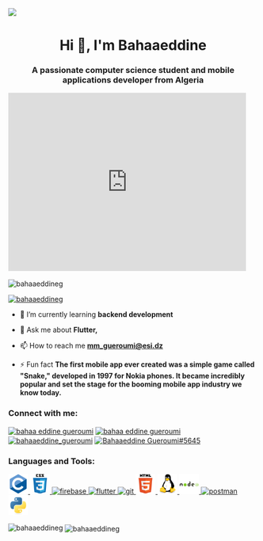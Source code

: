 <img src="https://pasinfotech.com/wp-content/uploads/2019/06/flutter-banner.jpg"/>
<h1 align="center">Hi 👋, I'm Bahaaeddine</h1>
<h3 align="center">A passionate computer science student and mobile applications developer from Algeria</h3>
<iframe src="https://giphy.com/embed/qgQUggAC3Pfv687qPC" width="480" height="360" frameBorder="0" class="giphy-embed" allowFullScreen></iframe><p><a href="https://giphy.com/gifs/dommespace-domme-space-programador-qgQUggAC3Pfv687qPC"></a></p>

<p align="left"> <img src="https://komarev.com/ghpvc/?username=bahaaeddineg&label=Profile%20views&color=0e75b6&style=flat" alt="bahaaeddineg" /> </p>

<p align="left"> <a href="https://github.com/ryo-ma/github-profile-trophy"><img src="https://github-profile-trophy.vercel.app/?username=bahaaeddineg" alt="bahaaeddineg" /></a> </p>

- 🌱 I’m currently learning **backend development**

- 💬 Ask me about **Flutter,**

- 📫 How to reach me **mm_gueroumi@esi.dz**

- ⚡ Fun fact **The first mobile app ever created was a simple game called "Snake," developed in 1997 for Nokia phones. It became incredibly popular and set the stage for the booming mobile app industry we know today.**

<h3 align="left">Connect with me:</h3>
<p align="left">
<a href="https://linkedin.com/in/bahaa eddine gueroumi" target="blank"><img align="center" src="https://raw.githubusercontent.com/rahuldkjain/github-profile-readme-generator/master/src/images/icons/Social/linked-in-alt.svg" alt="bahaa eddine gueroumi" height="30" width="40" /></a>
<a href="https://fb.com/bahaa eddine gueroumi" target="blank"><img align="center" src="https://raw.githubusercontent.com/rahuldkjain/github-profile-readme-generator/master/src/images/icons/Social/facebook.svg" alt="bahaa eddine gueroumi" height="30" width="40" /></a>
<a href="https://instagram.com/bahaaeddine_gueroumi" target="blank"><img align="center" src="https://raw.githubusercontent.com/rahuldkjain/github-profile-readme-generator/master/src/images/icons/Social/instagram.svg" alt="bahaaeddine_gueroumi" height="30" width="40" /></a>
<a href="https://discord.gg/Bahaaeddine Gueroumi#5645" target="blank"><img align="center" src="https://raw.githubusercontent.com/rahuldkjain/github-profile-readme-generator/master/src/images/icons/Social/discord.svg" alt="Bahaaeddine Gueroumi#5645" height="30" width="40" /></a>
</p>

<h3 align="left">Languages and Tools:</h3>
<p align="left"> <a href="https://www.cprogramming.com/" target="_blank" rel="noreferrer"> <img src="https://raw.githubusercontent.com/devicons/devicon/master/icons/c/c-original.svg" alt="c" width="40" height="40"/> </a> <a href="https://www.w3schools.com/css/" target="_blank" rel="noreferrer"> <img src="https://raw.githubusercontent.com/devicons/devicon/master/icons/css3/css3-original-wordmark.svg" alt="css3" width="40" height="40"/> </a> <a href="https://firebase.google.com/" target="_blank" rel="noreferrer"> <img src="https://www.vectorlogo.zone/logos/firebase/firebase-icon.svg" alt="firebase" width="40" height="40"/> </a> <a href="https://flutter.dev" target="_blank" rel="noreferrer"> <img src="https://www.vectorlogo.zone/logos/flutterio/flutterio-icon.svg" alt="flutter" width="40" height="40"/> </a> <a href="https://git-scm.com/" target="_blank" rel="noreferrer"> <img src="https://www.vectorlogo.zone/logos/git-scm/git-scm-icon.svg" alt="git" width="40" height="40"/> </a> <a href="https://www.w3.org/html/" target="_blank" rel="noreferrer"> <img src="https://raw.githubusercontent.com/devicons/devicon/master/icons/html5/html5-original-wordmark.svg" alt="html5" width="40" height="40"/> </a> <a href="https://www.linux.org/" target="_blank" rel="noreferrer"> <img src="https://raw.githubusercontent.com/devicons/devicon/master/icons/linux/linux-original.svg" alt="linux" width="40" height="40"/> </a> <a href="https://nodejs.org" target="_blank" rel="noreferrer"> <img src="https://raw.githubusercontent.com/devicons/devicon/master/icons/nodejs/nodejs-original-wordmark.svg" alt="nodejs" width="40" height="40"/> </a> <a href="https://postman.com" target="_blank" rel="noreferrer"> <img src="https://www.vectorlogo.zone/logos/getpostman/getpostman-icon.svg" alt="postman" width="40" height="40"/> </a> <a href="https://www.python.org" target="_blank" rel="noreferrer"> <img src="https://raw.githubusercontent.com/devicons/devicon/master/icons/python/python-original.svg" alt="python" width="40" height="40"/> </a> </p>

<p><img align="left" src="https://github-readme-stats.vercel.app/api/top-langs?username=bahaaeddineg&show_icons=true&locale=en&layout=compact" alt="bahaaeddineg" /></p>

<p>&nbsp;<img align="center" src="https://github-readme-stats.vercel.app/api?username=bahaaeddineg&show_icons=true&locale=en" alt="bahaaeddineg" /></p>
